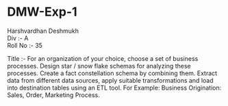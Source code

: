 # DMW-Exp-1

Harshvardhan Deshmukh<br>
Div :- A <br>
Roll No :- 35<br>

Title :- For an organization of your choice, choose a set of business processes. Design star / snow flake schemas for analyzing these processes. Create a fact constellation schema by combining them. Extract data from different data sources, apply suitable transformations and load into destination tables using an ETL tool. For Example: Business Origination: Sales, Order, Marketing Process.
